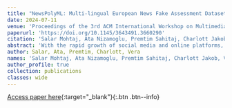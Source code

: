 ```yaml
---
title: "NewsPolyML: Multi-lingual European News Fake Assessment Dataset"
date: 2024-07-11
venue: 'Proceedings of the 3rd ACM International Workshop on Multimedia AI against Disinformation (MAD24). Association for Computing Machinery, New York, NY, USA, 82–90.'
paperurl: 'https://doi.org/10.1145/3643491.3660290'
citation: 'Salar Mohtaj, Ata Nizamoglu, Premtim Sahitaj, Charlott Jakob, Vera Schmitt and Sebastian Möller (2024). NewsPolyML: Multi-lingual European News Fake Assessment Dataset. In Proceedings of the 3rd ACM International Workshop on Multimedia AI against Disinformation (MAD24). Association for Computing Machinery, New York, NY, USA, 82–90.'
abstract: 'With the rapid growth of social media and online platforms, the spread of disinformation has become rampant across the globe and among different languages. Detecting disinformation in non-English languages is crucial due to the global nature of disinformation, which exceeds linguistic barriers. Addressing this issue effectively requires robust detection mechanisms tailored to different languages. A multi-lingual dataset is important to allow for the application of multilingual disinformation detection approaches across various languages. In this paper, we present our proposed multi-lingual dataset on fact-checked statements in different European languages including English, German, French, Spanish, and Italian. The multi-lingual European disinformation assessment (NewsPolyML) dataset contains over 32,000 check-worthy claims, each fact-checked by a certified member of the International Fact-Checking Network (IFCN) between April 2012 and March 2024. The data is further enriched with a novel label normalization approach, using the Mixtral model to harmonize diverse rating methodologies across sources.'
author: Salar, Ata, Premtim, Charlott, Vera
names: 'Salar Mohtaj, Ata Nizamoglu, Premtim Sahitaj, Charlott Jakob, Vera Schmitt and Sebastian Möller'
author_profile: true
collection: publications
classes: wide
---
```


[Access paper here](https://doi.org/10.1145/3643491.3660290){:target="_blank"}{:.btn .btn--info}

